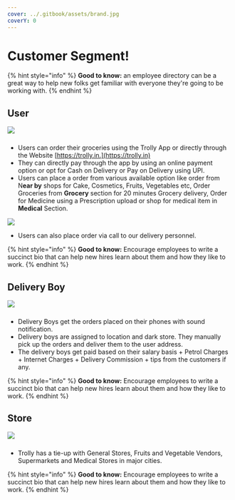 ```yaml
---
cover: ../.gitbook/assets/brand.jpg
coverY: 0
---
```


# Customer Segment!

{% hint style="info" %}
**Good to know:** an employee directory can be a great way to help new folks get familiar with everyone they're going to be working with.
{% endhint %}

## User

![](../.gitbook/assets/60minjpg.jpg)

###

* Users can order their groceries using the Trolly App or directly through the Website [https://trolly.in.](https://trolly.in)
* They can directly pay through the app by using an online payment option or opt for Cash on Delivery or Pay on Delivery using UPI.
* Users can place a order from various available option like order from N**ear by** shops for Cake, Cosmetics, Fruits, Vegetables etc, Order Groceries from **Grocery** section for 20 minutes Grocery delivery, Order for Medicine using a Prescription upload or shop for medical item in **Medical** Section.

![](../.gitbook/assets/Mockup-menu.png)

* Users can also place order via call to our delivery personnel.

{% hint style="info" %}
**Good to know:** Encourage employees to write a succinct bio that can help new hires learn about them and how they like to work.
{% endhint %}

## Delivery Boy

![](../.gitbook/assets/promo.png)

###

* Delivery Boys get the orders placed on their phones with sound notification.
* Delivery boys are assigned to location and dark store. They manually pick up the orders and deliver them to the user address.
* The delivery boys get paid based on their salary basis + Petrol Charges + Internet Charges + Delivery Commission +  tips from the customers if any.

{% hint style="info" %}
**Good to know:** Encourage employees to write a succinct bio that can help new hires learn about them and how they like to work.
{% endhint %}

## Store



![](../.gitbook/assets/Features-list-for-app-like-dija.jpg)

###



* Trolly has a tie-up with General Stores, Fruits and Vegetable Vendors,  Supermarkets and Medical Stores in major cities.&#x20;

{% hint style="info" %}
**Good to know:** Encourage employees to write a succinct bio that can help new hires learn about them and how they like to work.
{% endhint %}
